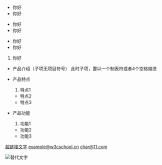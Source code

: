 * 你好
* 你好
- 你好
- 你好
+ 你好
+ 你好

1. 你好

* 产品介绍（子项无项目符号）
    此时子项，要以一个制表符或者4个空格缩进
 
* 产品特点
    1. 特点1
    * 特点2
    - 特点3
* 产品功能
    1. 功能1
    + 功能2
    - 功能3

[超链接文字](https://github.com/Reve4Mevol "鼠标放上去的描述")
<example@w3cschool.cn>
<char@11.com>

![替代文字](http://statics.w3cschool.cn/images/w3c/index-logo.png "标题文字")
